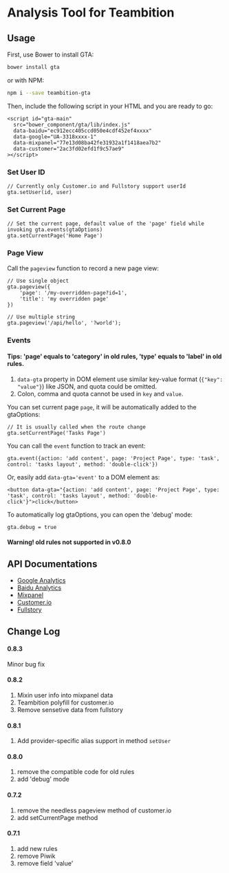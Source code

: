# Analysis Tool for Teambition

## Usage

First, use Bower to install GTA:

```bash
bower install gta
```

or with NPM:

```bash
npm i --save teambition-gta
```

Then, include the following script in your HTML and you are ready to go:

```
<script id="gta-main"
  src="bower_component/gta/lib/index.js"
  data-baidu="ec912ecc405ccd050e4cdf452ef4xxxx"
  data-google="UA-3318xxxx-1"
  data-mixpanel="77e13d08ba42fe31932a1f1418aea7b2"
  data-customer="2ac3fd02efd1f9c57ae9"
></script>
```

### Set User ID
```
// Currently only Customer.io and Fullstory support userId
gta.setUser(id, user)
```

### Set Current Page
```
// Set the current page, default value of the 'page' field while invoking gta.events(gtaOptions)
gta.setCurrentPage('Home Page')
```

### Page View

Call the `pageview` function to record a new page view:
```
// Use single object
gta.pageview({
    'page': '/my-overridden-page?id=1',
    'title': 'my overridden page'
})

// Use multiple string
gta.pageview('/api/hello', '?world');
```

### Events
#### Tips: 'page' equals to 'category' in old rules, 'type' equals to 'label' in old rules.

1. `data-gta` property in DOM element use similar key-value format (`{"key": "value"}`) like JSON, and quota could be omitted.
2.  Colon, comma and quota cannot be used in `key` and `value`.

You can set current page `page`, it will be automatically added to the gtaOptions:
```
// It is usually called when the route change
gta.setCurrentPage('Tasks Page')
```

You can call the `event` function to track an event:
```
gta.event({action: 'add content', page: 'Project Page', type: 'task', control: 'tasks layout', method: 'double-click'})
```

Or, easily add `data-gta='event'` to a DOM element as:
```
<button data-gta="{action: 'add content', page: 'Project Page', type: 'task', control: 'tasks layout', method: 'double-click'}">click</button>
```

To automatically log gtaOptions, you can open the 'debug' mode:
```
gta.debug = true
```
#### Warning! old rules not supported in v0.8.0

## API Documentations

* [Google Analytics](https://developers.google.com/analytics/devguides/collection/analyticsjs/)
* [Baidu Analytics](http://tongji.baidu.com/open/api/more?p=ref_trackPageview)
* [Mixpanel](https://mixpanel.com/help/reference/javascript)
* [Customer.io](https://customer.io/docs/api/javascript.html)
* [Fullstory](http://help.fullstory.com/using-ref/getting-started)


## Change Log
#### 0.8.3
Minor bug fix

#### 0.8.2
1. Mixin user info into mixpanel data
2. Teambition polyfill for customer.io
3. Remove sensetive data from fullstory

#### 0.8.1
1. Add provider-specific alias support in method `setUser`

#### 0.8.0
1. remove the compatible code for old rules
2. add 'debug' mode

#### 0.7.2
1. remove the needless pageview method of customer.io
2. add setCurrentPage method

#### 0.7.1
1. add new rules
2. remove Piwik
3. remove field 'value'
